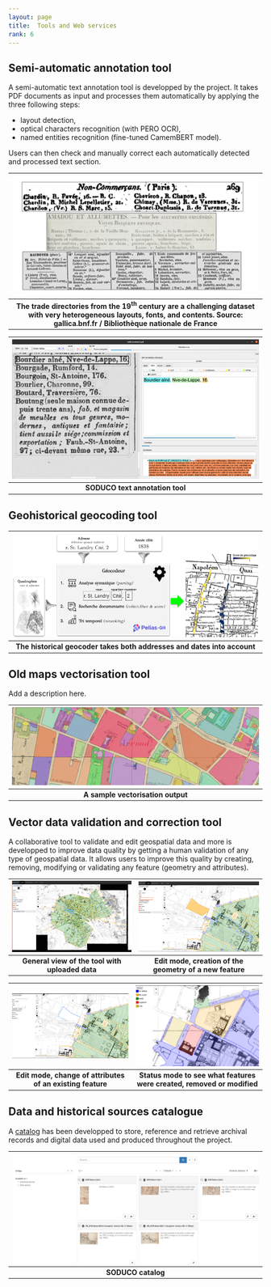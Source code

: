 ```yaml
---
layout: page
title:  Tools and Web services
rank: 6
---
```



## Semi-automatic annotation tool

A semi-automatic text annotation tool is developped by the project. It takes PDF documents as input and processes them automatically by applying the three following steps:
- layout detection,
- optical characters recognition (with PERO OCR),
- named entities recognition (fine-tuned CamemBERT model).

Users can then check and manually correct each automatically detected and processed text section.

| ![SODUCO corpus of directories](./public/images/SODUCO_Corpus.png) |
|:--:|
| <b>The trade directories from the 19<sup>th</sup> century are a challenging dataset with very heterogeneous layouts, fonts, and contents. Source: gallica.bnf.fr / Bibliothèque nationale de France</b>|


| ![SODUCO text annotation tool](./public/images/AnnotationTool.png) |
|:--:|
| <b>SODUCO text annotation tool</b>|

## Geohistorical geocoding tool

| ![SODUCO geohistorical geocoding tool](./public/images/GeocoderHistorique.png) |
|:--:|
| <b>The historical geocoder takes both addresses and dates into account</b>|

## Old maps vectorisation tool

Add a description here.

| ![SODUCO vectorisation tool](./public/images/gdal_polygonize-out.png) |
|:--:|
| <b>A sample vectorisation output</b>|

## Vector data validation and correction tool

A collaborative tool to validate and edit geospatial data and more is developped to improve data quality by getting a human validation of any type of geospatial data. It allows users to improve this quality by creating, removing, modifying or validating any feature (geometry and attributes).

| ![SODUCO validation tool](./public/images/data-validation_general-view.png) | ![SODUCO validation tool](./public/images/data-validation_update_attrs.png) |
|:--:|:--:|
| <b>General view of the tool with uploaded data</b>|<b>Edit mode, creation of the geometry of a new feature</b>|

| ![SODUCO validation tool](./public/images/data-validation_draw_mode.png) | ![SODUCO validation tool](./public/images/data-validation_check_feature_status.png) |
|:--:| :--:|
| <b>Edit mode, change of attributes of an existing feature</b>|<b>Status mode to see what features were created, removed or modified</b>|

## Data and historical sources catalogue

A [catalog](https://soduco.github.io/catalog/) has been developped to store, reference and retrieve archival records and digital data used and produced throughout the project.

| ![SODUCO catalogue](./public/images/catalog_searchpage.png) |
|:--:|
| <b>SODUCO catalog</b>|
